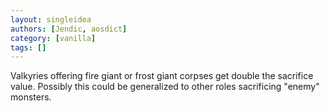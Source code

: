 ```yaml
---
layout: singleidea
authors: [Jendic, aosdict]
category: [vanilla]
tags: []
---
```

Valkyries offering fire giant or frost giant corpses get double the sacrifice value. Possibly this could be generalized to other roles sacrificing "enemy" monsters.

